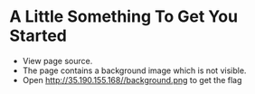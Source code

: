 # A Little Something To Get You Started
* View page source.
* The page contains a background image which is not visible.
* Open [http://35.190.155.168/<instance-hash>/background.png](http://35.190.155.168/<instance-hash>/background.png) to get the flag
